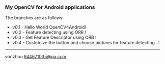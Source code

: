 
### My OpenCV for Android applications 

The branches are as follows:
* v0.1 - Hello World OpenCV4Android!
* v0.2 - Feature detecting using ORB !
* v0.3 - Get Feature Descriptor using ORB !
* v0.4 - Customize the button and choose pictures for feature detecting ..!





















-------------------
vonzhou
944671035@qq.com

